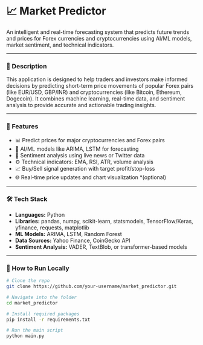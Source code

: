 # 📈 Market Predictor

An intelligent and real-time forecasting system that predicts future trends and prices for Forex currencies and cryptocurrencies using AI/ML models, market sentiment, and technical indicators.

---

### 📖 Description

This application is designed to help traders and investors make informed decisions by predicting short-term price movements of popular Forex pairs (like EUR/USD, GBP/INR) and cryptocurrencies (like Bitcoin, Ethereum, Dogecoin). It combines machine learning, real-time data, and sentiment analysis to provide accurate and actionable trading insights.

---

### 🧠 Features

- 📊 Predict prices for major cryptocurrencies and Forex pairs
- 🤖 AI/ML models like ARIMA, LSTM for forecasting
- 💬 Sentiment analysis using live news or Twitter data
- ⚙️ Technical indicators: EMA, RSI, ATR, volume analysis
- 📈 Buy/Sell signal generation with target profit/stop-loss
- 🌐 Real-time price updates and chart visualization *(optional)

---

### 🛠️ Tech Stack

- **Languages:** Python
- **Libraries:** pandas, numpy, scikit-learn, statsmodels, TensorFlow/Keras, yfinance, requests, matplotlib
- **ML Models:** ARIMA, LSTM, Random Forest
- **Data Sources:** Yahoo Finance, CoinGecko API
- **Sentiment Analysis:** VADER, TextBlob, or transformer-based models

---

### 🚀 How to Run Locally

```bash
# Clone the repo
git clone https://github.com/your-username/market_predictor.git

# Navigate into the folder
cd market_predictor

# Install required packages
pip install -r requirements.txt

# Run the main script
python main.py
